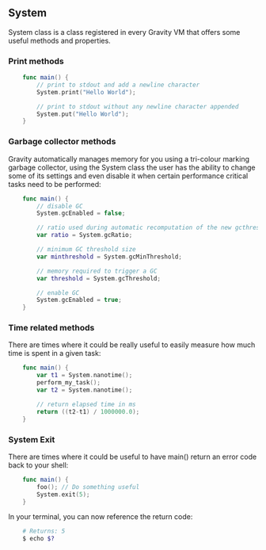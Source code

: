## System
System class is a class registered in every Gravity VM that offers some useful methods and properties.

### Print methods
```swift
	func main() {
		// print to stdout and add a newline character
		System.print("Hello World");

		// print to stdout without any newline character appended
		System.put("Hello World");
	}
```

### Garbage collector methods
Gravity automatically manages memory for you using a tri-colour marking garbage collector, using the System class the user has the ability to change some of its settings and even disable it when certain performance critical tasks need to be performed:
```swift
	func main() {
		// disable GC
		System.gcEnabled = false;

		// ratio used during automatic recomputation of the new gcthreshold value
		var ratio = System.gcRatio;

		// minimum GC threshold size
		var minthreshold = System.gcMinThreshold;

		// memory required to trigger a GC
		var threshold = System.gcThreshold;

		// enable GC
		System.gcEnabled = true;
	}
```

### Time related methods
There are times where it could be really useful to easily measure how much time is spent in a given task:
```swift
	func main() {
		var t1 = System.nanotime();
		perform_my_task();
		var t2 = System.nanotime();

		// return elapsed time in ms
		return ((t2-t1) / 1000000.0);
	}
```

### System Exit
There are times where it could be useful to have main() return an
				error code back to your shell:
```swift
	func main() {
		foo(); // Do something useful
		System.exit(5);
	}
```
In your terminal, you can now reference the return code:
```bash
	# Returns: 5
	$ echo $?
```
